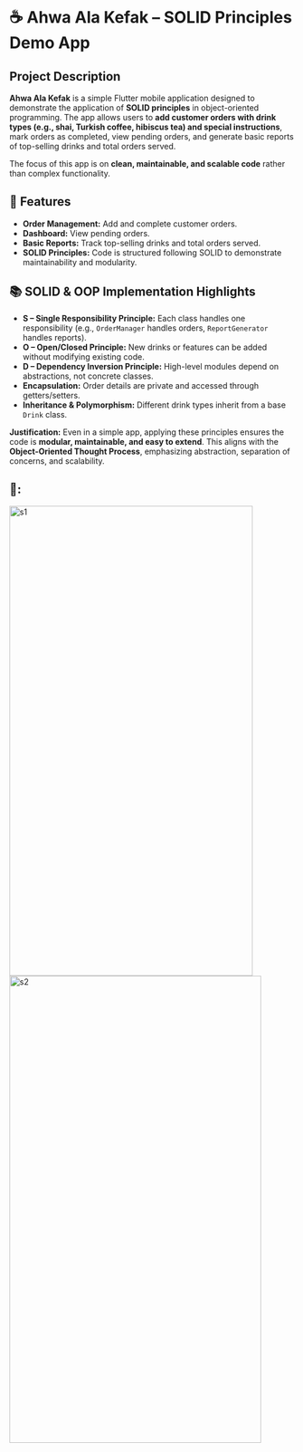 
# ☕ Ahwa Ala Kefak – SOLID Principles Demo App

## Project Description

**Ahwa Ala Kefak** is a simple Flutter mobile application designed to demonstrate the application of **SOLID principles** in object-oriented programming. The app allows users to **add customer orders with drink types (e.g., shai, Turkish coffee, hibiscus tea) and special instructions**, mark orders as completed, view pending orders, and generate basic reports of top-selling drinks and total orders served.

The focus of this app is on **clean, maintainable, and scalable code** rather than complex functionality.



## 🧩 Features

* **Order Management:** Add and complete customer orders.
* **Dashboard:** View pending orders.
* **Basic Reports:** Track top-selling drinks and total orders served.
* **SOLID Principles:** Code is structured following SOLID to demonstrate maintainability and modularity.



## 📚 SOLID & OOP Implementation Highlights

* **S – Single Responsibility Principle:** Each class handles one responsibility (e.g., `OrderManager` handles orders, `ReportGenerator` handles reports).
* **O – Open/Closed Principle:** New drinks or features can be added without modifying existing code.
* **D – Dependency Inversion Principle:** High-level modules depend on abstractions, not concrete classes.
* **Encapsulation:** Order details are private and accessed through getters/setters.
* **Inheritance & Polymorphism:** Different drink types inherit from a base `Drink` class.

**Justification:** Even in a simple app, applying these principles ensures the code is **modular, maintainable, and easy to extend**. This aligns with the **Object-Oriented Thought Process**, emphasizing abstraction, separation of concerns, and scalability.

## 📸: 
<img width="430" height="830" alt="s1" src="https://github.com/user-attachments/assets/63a7d4ea-878f-4520-82c5-fc08f074912a" />

<img width="445" height="825" alt="s2" src="https://github.com/user-attachments/assets/687766ad-21ea-45df-9a51-c762ace20c03" />


